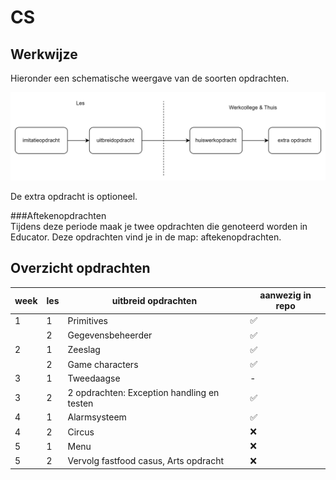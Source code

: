 # CS

## Werkwijze
Hieronder een schematische weergave van de soorten opdrachten.

![img.png](img.png)

De extra opdracht is optioneel. 

###Aftekenopdrachten  
Tijdens deze periode maak je twee opdrachten die genoteerd worden in Educator. Deze opdrachten vind je in de map: aftekenopdrachten.


## Overzicht opdrachten

| week | les | uitbreid opdrachten                        | aanwezig in repo |
|------|-----|--------------------------------------------|------------------|
| 1    | 1   | Primitives                                 | ✅                |
|      | 2   | Gegevensbeheerder                          | ✅                |
| 2    | 1   | Zeeslag                                    | ✅                |
|      | 2   | Game characters                            | ✅                |
| 3    | 1   | Tweedaagse                                 | -                |
| 3    | 2   | 2 opdrachten: Exception handling en testen | ✅                |
| 4    | 1   | Alarmsysteem                               | ✅                |
| 4    | 2   | Circus                                     | ❌                |
| 5    | 1   | Menu                                       | ❌                |
| 5    | 2   | Vervolg fastfood casus, Arts opdracht      | ❌                |

